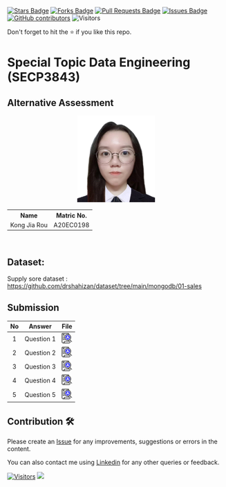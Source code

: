 <a href="https://github.com/drshahizan/SECP3843/stargazers"><img src="https://img.shields.io/github/stars/drshahizan/SECP3843" alt="Stars Badge"/></a>
<a href="https://github.com/drshahizan/SECP3843/network/members"><img src="https://img.shields.io/github/forks/drshahizan/SECP3843" alt="Forks Badge"/></a>
<a href="https://github.com/drshahizan/SECP3843/pulls"><img src="https://img.shields.io/github/issues-pr/drshahizan/SECP3843" alt="Pull Requests Badge"/></a>
<a href="https://github.com/drshahizan/SECP3843/issues"><img src="https://img.shields.io/github/issues/drshahizan/SECP3843" alt="Issues Badge"/></a>
<a href="https://github.com/drshahizan/SECP3843/graphs/contributors"><img alt="GitHub contributors" src="https://img.shields.io/github/contributors/drshahizan/SECP3843?color=2b9348"></a>
![Visitors](https://api.visitorbadge.io/api/visitors?path=https%3A%2F%2Fgithub.com%2Fdrshahizan%2FSECP3843&labelColor=%23d9e3f0&countColor=%23697689&style=flat)

Don't forget to hit the :star: if you like this repo.

# Special Topic Data Engineering (SECP3843)

## Alternative Assessment

<p align="center">
  <img height="200px" src="materials/profile.jpg" />
</p>

<table align="center">
  <tr>
    <th>Name</th>
    <th>Matric No.</th>
  </tr>
  <tr>
    <td>Kong Jia Rou</td>
    <td>A20EC0198</td>
  </tr>
</table>
<br>

## Dataset:
Supply sore dataset :
https://github.com/drshahizan/dataset/tree/main/mongodb/01-sales

## Submission

| No | Answer | File |
| :-----: | ----- | :------: |
| 1 | Question 1 | <a href="https://github.com/drshahizan/SECP3843/tree/main/submission/jrkong2001utm/Question%201"><img src="../../images/answer.png" width="24px" height="24px"></a> |
| 2 | Question 2 | <a href="https://github.com/drshahizan/SECP3843/tree/main/submission/jrkong2001utm/Question%202"><img src="../../images/answer.png" width="24px" height="24px"></a> |
| 3 | Question 3 | <a href="https://github.com/drshahizan/SECP3843/tree/main/submission/jrkong2001utm/Question%203"><img src="../../images/answer.png" width="24px" height="24px"></a> |
| 4 | Question 4 | <a href="https://github.com/drshahizan/SECP3843/tree/main/submission/jrkong2001utm/Question%204"><img src="../../images/answer.png" width="24px" height="24px"></a> |
| 5 | Question 5 | <a href="https://github.com/drshahizan/SECP3843/tree/main/submission/jrkong2001utm/Question%205"><img src="../../images/answer.png" width="24px" height="24px"></a> |





## Contribution 🛠️
Please create an [Issue](https://github.com/drshahizan/special-topic-data-engineering/issues) for any improvements, suggestions or errors in the content.

You can also contact me using [Linkedin](https://www.linkedin.com/in/drshahizan/) for any other queries or feedback.

[![Visitors](https://api.visitorbadge.io/api/visitors?path=https%3A%2F%2Fgithub.com%2Fdrshahizan&labelColor=%23697689&countColor=%23555555&style=plastic)](https://visitorbadge.io/status?path=https%3A%2F%2Fgithub.com%2Fdrshahizan)
![](https://hit.yhype.me/github/profile?user_id=81284918)


